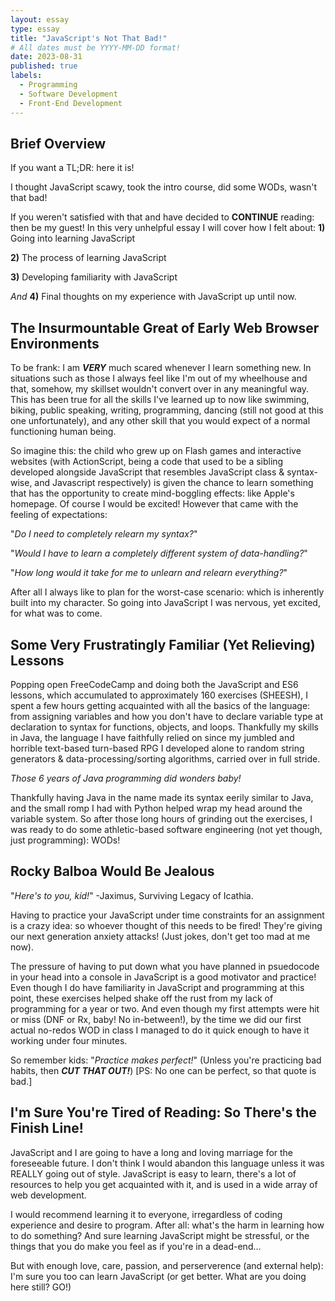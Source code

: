 ```yaml
---
layout: essay
type: essay
title: "JavaScript's Not That Bad!"
# All dates must be YYYY-MM-DD format!
date: 2023-08-31
published: true
labels:
  - Programming
  - Software Development
  - Front-End Development
---
```


## Brief Overview

If you want a TL;DR: here it is!

I thought JavaScript scawy, took the intro course, did some WODs, wasn't that bad!

If you weren't satisfied with that and have decided to **CONTINUE** reading: then be my guest! In this very unhelpful essay I will cover how I felt about: 
  **1)** Going into learning JavaScript
  
  **2)** The process of learning JavaScript
  
  **3)** Developing familiarity with JavaScript
  
  *And* **4)** Final thoughts on my experience with JavaScript up until now. 
  
## The Insurmountable Great of Early Web Browser Environments

To be frank: I am ***VERY*** much scared whenever I learn something new. In situations such as those I always feel like I'm out of my wheelhouse and that, somehow, my skillset wouldn't convert over in any meaningful way. This has been true for all the skills I've learned up to now like swimming, biking, public speaking, writing, programming, dancing (still not good at this one unfortunately), and any other skill that you would expect of a normal functioning human being. 

So imagine this: the child who grew up on Flash games and interactive websites (with ActionScript, being a code that used to be a sibling developed alongside JavaScript that resembles JavaScript class & syntax-wise, and Javascript respectively) is given the chance to learn something that has the opportunity to create mind-boggling effects: like Apple's homepage. Of course I would be excited! However that came with the feeling of expectations:

"*Do I need to completely relearn my syntax?*"

"*Would I have to learn a completely different system of data-handling?*"

"*How long would it take for me to unlearn and relearn everything?*"

After all I always like to plan for the worst-case scenario: which is inherently built into my character. So going into JavaScript I was nervous, yet excited, for what was to come.

## Some Very Frustratingly Familiar (Yet Relieving) Lessons

Popping open FreeCodeCamp and doing both the JavaScript and ES6 lessons, which accumulated to approximately 160 exercises (SHEESH), I spent a few hours getting acquainted with all the basics of the language: from assigning variables and how you don't have to declare variable type at declaration to syntax for functions, objects, and loops. Thankfully my skills in Java, the language I have faithfully relied on since my jumbled and horrible text-based turn-based RPG I developed alone to random string generators & data-processing/sorting algorithms, carried over in full stride.

*Those 6 years of Java programming did wonders baby!*

Thankfully having Java in the name made its syntax eerily similar to Java, and the small romp I had with Python helped wrap my head around the variable system. So after those long hours of grinding out the exercises, I was ready to do some athletic-based software engineering (not yet though, just programming): WODs!

## Rocky Balboa Would Be Jealous

"*Here's to you, kid!*" -Jaximus, Surviving Legacy of Icathia.

Having to practice your JavaScript under time constraints for an assignment is a crazy idea: so whoever thought of this needs to be fired! They're giving our next generation anxiety attacks! (Just jokes, don't get too mad at me now).

The pressure of having to put down what you have planned in psuedocode in your head into a console in JavaScript is a good motivator and practice! Even though I do have familiarity in JavaScript and programming at this point, these exercises helped shake off the rust from my lack of programming for a year or two. And even though my first attempts were hit or miss (DNF or Rx, baby! No in-between!), by the time we did our first actual no-redos WOD in class I managed to do it quick enough to have it working under four minutes.

So remember kids: "*Practice makes perfect!*" (Unless you're practicing bad habits, then ***CUT THAT OUT!***) [PS: No one can be perfect, so that quote is bad.]

## I'm Sure You're Tired of Reading: So There's the Finish Line!

JavaScript and I are going to have a long and loving marriage for the foreseeable future. I don't think I would abandon this language unless it was REALLY going out of style. JavaScript is easy to learn, there's a lot of resources to help you get acquainted with it, and is used in a wide array of web development. 

I would recommend learning it to everyone, irregardless of coding experience and desire to program. After all: what's the harm in learning how to do something? And sure learning JavaScript might be stressful, or the things that you do make you feel as if you're in a dead-end...

But with enough love, care, passion, and perserverence (and external help): I'm sure you too can learn JavaScript (or get better. What are you doing here still? GO!)
